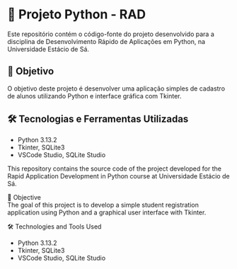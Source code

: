 # 📘 Projeto Python - RAD

Este repositório contém o código-fonte do projeto desenvolvido para a disciplina de Desenvolvimento Rápido de Aplicações em Python, na Universidade Estácio de Sá.

## 🎯 Objetivo

O objetivo deste projeto é desenvolver uma aplicação simples de cadastro de alunos utilizando Python e interface gráfica com Tkinter.

## 🛠 Tecnologias e Ferramentas Utilizadas

- Python 3.13.2
- Tkinter, SQLite3
- VSCode Studio, SQLite Studio



This repository contains the source code of the project developed for the Rapid Application Development in Python course at Universidade Estácio de Sá.

🎯 Objective  
The goal of this project is to develop a simple student registration application using Python and a graphical user interface with Tkinter.

🛠 Technologies and Tools Used  
- Python 3.13.2  
- Tkinter, SQLite3  
- VSCode Studio, SQLite Studio
